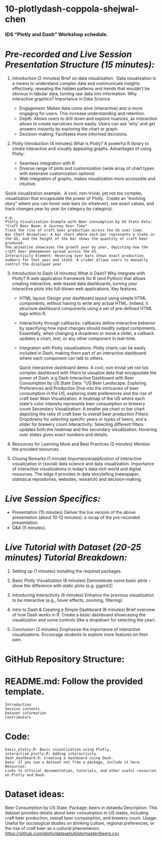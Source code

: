 # 10-plotlydash-coppola-shejwal-chen

### IDS “Plotly and Dash” Workshop schedule.

# *Pre-recorded and Live Session Presentation Structure (15 minutes):*
1. Introduction (2 minutes) Brief on data visualization:  Data visualization is a means to understand complex data and communicate insights effectively, revealing the hidden patterns and trends that wouldn't be obvious in tabular data, turning raw data into information.
   Why interactive graphics? Importance in Data Science
   - Engagement: Makes data come alive (interactive) and is more engaging for users. This increase understanding and retention.
   - Depth: Allows users to drill down and explore nuances, as interaction allows to create narratives more easily. Users can ask 'why' and get answers instantly by exploring the chart or graph.
   - Decision-making: Facilitates more informed decisions. 


2. Plotly Introduction (4 minutes)
   What is Plotly? A powerful R library to create interactive and visually appealing graphs.
   Advantages of using Plotly:
   - Seamless integration with R
   -  Diverse range of plots and customization (wide array of chart types with extensive customization options)
   -  Web integration of graphs, makes visualization more accessible and intuitive.
     
  Quick visualization example. 
  A cool, non-trivial, yet not too complex, visualization that encapsulate the power of Plotly. 
  Create an “evolving story” where you can hover over bars (or whatever), see exact values, and track changes year by year (or category by category). 

    e.g.
    Plotly Visualization Example with Beer Consumption by US State Data:
    "Craft Beer Boom: A Journey Over Time"
    Track the rise of craft beer production across the US over time.
    Bar Chart Animation: A bar chart where each bar represents a state in the US, and the height of the bar shows the quantity of craft beer produced.
    The animation showcases the growth year by year, depicting how the craft beer phenomenon spread across the US.
    Interactivity Element: Hovering over bars shows exact production numbers for that year and state. A slider allows users to manually control the displayed year. 

3. Introduction to Dash (4 minutes) What is Dash? Why integrate with Plotly?
   A web application framework for R (and Python) that allows creating interactive, web-based data dashboards, turning your interactive plots into full-blown web applications.
   Key features.
   - HTML layout: Design your dashboard layout using simple HTML components, without having to write any actual HTML. Indeed, it structure dashboard components using a set of pre-defined HTML tags within R.
   - Interactivity through callbacks: callbacks define interactive behavior by specifying how input changes should modify output components. Essentially, when changing a dropdown or move a slider, a callback updates a chart, text, or any other component in real-time.
   - Integration with Plotly visualizations: Plotly charts can be easily included in Dash, making them part of an interactive dashboard where each component can talk to others.
   
     Quick interactive dashboard demo.
     A cool, non-trivial yet not too complex dashboard with filters to visualize data that encapsulate the power of Dash.
       e.g
       Dash Interactive Dashboard with Beer Consumption by US State Data:
       "US Beer Landscape: Exploring Preferences and Production
       Dive into the intricacies of beer consumption in the US, exploring state preferences and the rise of craft beer
       Main Visualization: A heatmap of the US where each state's color intensity represents beer consumption or brewery count
       Secondary Visualization: A smaller pie chart or bar chart depicting the ratio of craft beer to overall beer production
       Filters: Dropdowns for selecting specific years or types of beers, and a slider for brewery count
       Interactivity: Selecting different filters updates both the heatmap and the secondary visualization. Hovering over states gives exact numbers and details.

4. Resources for Learning More and Best Practices (2 minutes)
   Mention the provided resources.

6. Closing Remarks (1 minute)
   Importance/application of interactive visualization in (social) data science and data visualization.
   Importance of interactive visualizations in today's data-rich world and digital resources.
   The edge it provides in data storytelling (newspaper, statistical repositories, websites, research) and decision-making.

# *Live Session Specifics:*
- Presentation (15 minutes)
  Deliver the live version of the above presentation (about 10-12 minutes): a recap of the pre-recorded presentation.
- Q&A (5 minutes). 

# *Live Tutorial with Dataset (20-25 minutes) Tutorial Breakdown:*

1. Setting up (1 minutes) Installing the required packages.
   
2. Basic Plotly Visualization (6 minutes) Demonstrate some basic plots – show the difference with static plots (e.g. ggplot2)

3. Introducing Interactivity (6 minutes)
   Enhance the previous visualization to be interactive (e.g., hover effects, zooming, filtering)

4. Intro to Dash & Creating a Simple Dashboard (8 minutes)
   Brief overview of how Dash works in R.
   Create a basic dashboard showcasing the visualization and some controls (like a dropdown for selecting the year).
  
6. Conclusion (2 minutes) Emphasize the importance of interactive visualizations. Encourage students to explore more features on their own.


# GitHub Repository Structure:	
# README.md: Follow the provided template.
	Introduction
	Session contents
	Dataset information
	Contributors
	
# Code:
	basic_plotly.R: Basic visualization using Plotly.
	interactive_plotly.R: Adding interactivity.
	dash_dashboard.R: Creating a dashboard using Dash.
	Data: If you use a dataset not from a package, include it here.
	Resources:
	Links to official documentation, tutorials, and other useful resources on Plotly and Dash.


# Dataset ideas:
Beer Consumption by US State: Package: beers in dataedu Description: This dataset provides details about beer consumption in US states, including craft beer production, overall beer consumption, and brewery count. Usage: Useful for sociological studies on drinking culture, regional preferences, or the rise of craft beer as a cultural phenomenon.  https://github.com/plotly/datasets/blob/master/beers.csv 
